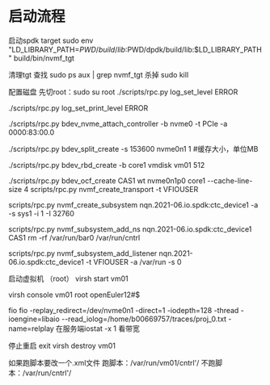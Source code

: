 # 启动流程
启动spdk target 
sudo env "LD_LIBRARY_PATH=$PWD/build/lib:$PWD/dpdk/build/lib:$LD_LIBRARY_PATH" build/bin/nvmf_tgt

清理tgt
查找
sudo ps aux | grep nvmf_tgt
杀掉
sudo kill <pid>

配置磁盘
先切root：sudo su root
./scripts/rpc.py log_set_level ERROR

./scripts/rpc.py log_set_print_level ERROR

./scripts/rpc.py bdev_nvme_attach_controller -b nvme0 -t PCIe -a 0000:83:00.0

./scripts/rpc.py bdev_split_create -s 153600 nvme0n1 1 #缓存大小，单位MB

./scripts/rpc.py bdev_rbd_create -b core1 vmdisk vm01 512

./scripts/rpc.py bdev_ocf_create CAS1 wt nvme0n1p0 core1 --cache-line-size 4
scripts/rpc.py nvmf_create_transport -t VFIOUSER

scripts/rpc.py nvmf_create_subsystem nqn.2021-06.io.spdk:ctc_device1 -a -s sys1 -i 1 -I 32760

scripts/rpc.py nvmf_subsystem_add_ns nqn.2021-06.io.spdk:ctc_device1 CAS1
rm -rf /var/run/bar0 /var/run/cntrl

scripts/rpc.py nvmf_subsystem_add_listener nqn.2021-06.io.spdk:ctc_device1 -t VFIOUSER -a /var/run -s 0

启动虚拟机
（root）
virsh start vm01

virsh console vm01
root
openEuler12#$

fio
fio -replay_redirect=/dev/nvme0n1 -direct=1 -iodepth=128 -thread -ioengine=libaio --read_iolog=/home/b00669757/traces/proj_0.txt -name=relplay
在服务端iostat -x 1 看带宽

停止重启
exit
virsh destroy vm01

如果跑脚本要改一个.xml文件
跑脚本：/var/run/vm01/cntrl'/
不跑脚本：/var/run/cntrl'/

